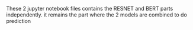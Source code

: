 These 2 jupyter notebook files contains the RESNET and BERT parts independently.
it remains the part where the 2 models are combined to do prediction
